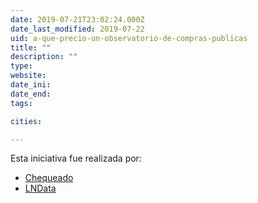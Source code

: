 ```yaml
---
date: 2019-07-21T23:02:24.000Z
date_last_modified: 2019-07-22
uid: a-que-precio-un-observatorio-de-compras-publicas
title: ""
description: ""
type: 
website: 
date_ini: 
date_end: 
tags:

cities: 

---
```


Esta iniciativa fue realizada por:

- [Chequeado](/organizaciones/chequeado)
- [LNData](/organizaciones/lndata)
